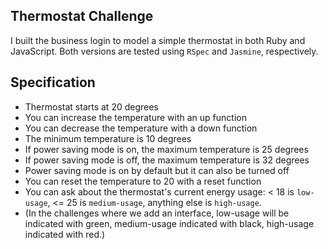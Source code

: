 ## Thermostat Challenge

I built the business login to model a simple thermostat in both Ruby and JavaScript. Both versions are tested using `RSpec` and `Jasmine`, respectively.

## Specification

- Thermostat starts at 20 degrees
- You can increase the temperature with an up function
- You can decrease the temperature with a down function
- The minimum temperature is 10 degrees
- If power saving mode is on, the maximum temperature is 25 degrees
- If power saving mode is off, the maximum temperature is 32 degrees
- Power saving mode is on by default but it can also be turned off
- You can reset the temperature to 20 with a reset function
- You can ask about the thermostat's current energy usage: < 18 is `low-usage`, <= 25 is `medium-usage`, anything else is `high-usage`.
- (In the challenges where we add an interface, low-usage will be indicated with green, medium-usage indicated with black, high-usage indicated with red.)

